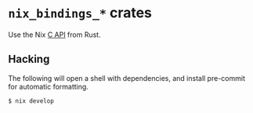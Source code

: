 
# `nix_bindings_*` crates

Use the Nix [C API] from Rust.

## Hacking

The following will open a shell with dependencies, and install pre-commit for automatic formatting.

```console
$ nix develop
```

[C API]: https://nix.dev/manual/nix/latest/c-api.html
